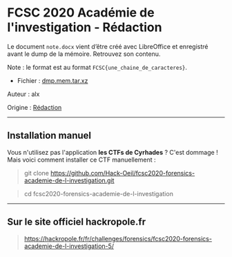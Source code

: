 # FCSC 2020 Académie de l'investigation - Rédaction

Le document `note.docx` vient d’être créé avec LibreOffice et enregistré avant le dump de la mémoire. Retrouvez son contenu.

Note : le format est au format `FCSC{une_chaine_de_caracteres}`.



- Fichier : [dmp.mem.tar.xz](https://hackropole.fr/filer/fcsc2020-forensics-academie-de-l-investigation/public_filer/dmp.mem.tar.xz)


Auteur : alx


Origine : [Rédaction](https://hackropole.fr/fr/challenges/forensics/fcsc2020-forensics-academie-de-l-investigation-5/)


-----------

## Installation manuel
Vous n'utilisez pas l'application **les CTFs de Cyrhades** ? C'est dommage !
Mais voici comment installer ce CTF manuellement :

> git clone https://github.com/Hack-Oeil/fcsc2020-forensics-academie-de-l-investigation.git

> cd fcsc2020-forensics-academie-de-l-investigation


-----------

## Sur le site officiel hackropole.fr
> https://hackropole.fr/fr/challenges/forensics/fcsc2020-forensics-academie-de-l-investigation-5/